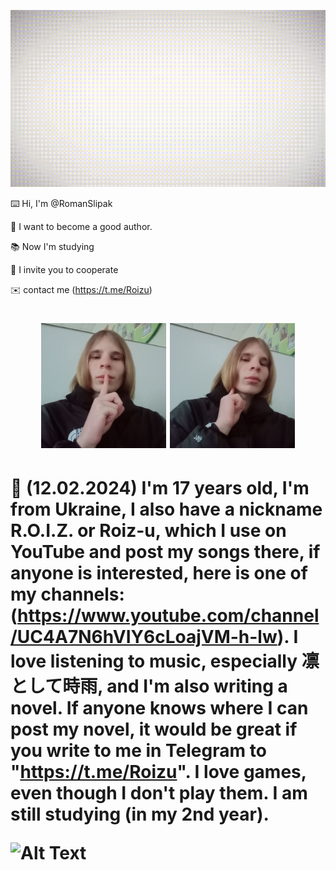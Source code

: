 ![Alt Text](https://github.com/RomanSlipak/RomanSlipak/raw/main/12.gif)



⌨️ Hi, I'm @RomanSlipak

📝 I want to become a good author.

📚 Now I'm studying

🤝 I invite you to cooperate

✉️ contact me (https://t.me/Roizu)

<h1 align="center">
  <img src=https://github.com/RomanSlipak/RomanSlipak/raw/main/photo_1.jpg
    height="200"
  />
  <img src=https://github.com/RomanSlipak/RomanSlipak/raw/main/photo_2.jpg
    height="200"
    />
<h1>

🔎 (12.02.2024) I'm 17 years old, I'm from Ukraine, I also have a nickname R.O.I.Z. or Roiz-u, which I use on YouTube and post my songs there, if anyone is interested, here is one of my channels: (https://www.youtube.com/channel/UC4A7N6hVIY6cLoajVM-h-lw). 
I love listening to music, especially 凛として時雨, and I'm also writing a novel.
If anyone knows where I can post my novel, it would be great if you write to me in Telegram to "https://t.me/Roizu". I love games, even though I don't play them. I am still studying (in my 2nd year).


![Alt Text](https://github.com/RomanSlipak/RomanSlipak/raw/main/video_2023-05-31_10-40-26.gif)


